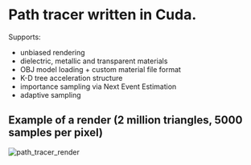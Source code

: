 # Path tracer written in Cuda.

Supports:
- unbiased rendering
- dielectric, metallic and transparent materials
- OBJ model loading + custom material file format
- K-D tree acceleration structure
- importance sampling via Next Event Estimation
- adaptive sampling

## Example of a render (2 million triangles, 5000 samples per pixel)
![path_tracer_render](https://github.com/INDA23PlusPlus/isaklm-raytracer/assets/71440182/66864995-02e3-4bba-a15d-a24eb718eb05)
